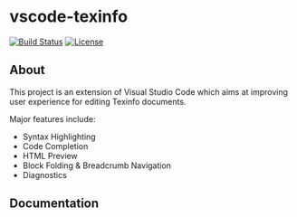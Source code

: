 <!--
Copyright (C) 2020,2021  CismonX <admin@cismon.net>

Copying and distribution of this file, with or without modification, are
permitted in any medium without royalty, provided the copyright notice and
this notice are preserved. This file is offered as-is, without any warranty.
-->

# vscode-texinfo

[![Build Status](https://shields.io/drone/build/CismonX/vscode-texinfo?server=https%3A%2F%2Fdrone.cismon.net)](https://drone.cismon.net/CismonX/vscode-texinfo)
[![License](https://img.shields.io/badge/license-GPL--3.0--or--later-blue.svg)](LICENSE)

## About

This project is an extension of Visual Studio Code which aims at improving user
experience for editing Texinfo documents.

Major features include:
* Syntax Highlighting
* Code Completion
* HTML Preview
* Block Folding & Breadcrumb Navigation
* Diagnostics

## Documentation

